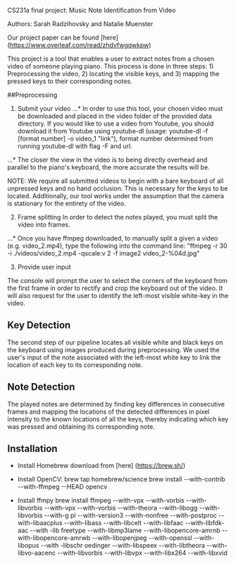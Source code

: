 CS231a final project: Music Note Identification from Video

Authors: Sarah Radzihovsky and Natalie Muenster

Our project paper can be found [here] (https://www.overleaf.com/read/zhdvfwgqwkpw)

This project is a tool that enables a user to extract notes from a chosen video of someone playing piano. This process is done in three steps: 1) Preprocessing the video, 2) locating the visible keys, and 3) mapping the pressed keys to their corresponding notes.

##Preprocessing

1. Submit your video
...* In order to use this tool, your chosen video must be downloaded and placed in the video folder of the provided data directory. If you would like to use a video from Youtube, you should download it from Youtube using youtube-dl (usage: youtube-dl -f [format number] -o video_1 "link"), format number determined from running youtube-dl with flag -F and url.

...* The closer the view in the video is to being directly overhead and parallel to the piano's keyboard, the more accurate the results will be.

NOTE: We require all submitted videos to begin with a bare keyboard of all unpressed keys and no hand occlusion. This is necessary for the keys to be located. Additionally, our tool works under the assumption that the camera is stationary for the entirety of the video.


2. Frame splitting
In order to detect the notes played, you must split the video into frames.

...* Once you have ffmpeg downloaded, to manually split a given a video (e.g. video_2.mp4), type the following into the command line: "ffmpeg  -r 30 -i ./videos/video_2.mp4 -qscale:v 2 -f image2 video_2-%04d.jpg"

3. Provide user input

The console will prompt the user to select the corners of the keyboard from the first frame in order to rectify and crop the keyboard out of the video. It will also request for the user to identify the left-most visible white-key in the video.

## Key Detection
The second step of our pipeline locates all visible white and black keys on the keyboard using images produced during preprocessing. We used the user's input of the note associated with the left-most white key to link the location of each key to its corresponding note.

## Note Detection
The played notes are determined by finding key differences in consecutive frames and mapping the locations of the detected differences in pixel intensity to the known locations of all the keys, thereby indicating which key was pressed and obtaining its corresponding note.  


## Installation

* Install Homebrew
download from [here] (https://brew.sh/)

* Install OpenCV:
brew tap homebrew/science
brew install --with-contrib --with-ffmpeg --HEAD opencv

* Install ffmpy
brew install ffmpeg --with-vpx --with-vorbis --with-libvorbis --with-vpx --with-vorbis --with-theora --with-libogg --with-libvorbis --with-g        pl --with-version3 --with-nonfree --with-postproc --with-libaacplus --with-libass --with-libcelt --with-libfaac --with-libfdk-aac --with    -lib    freetype --with-libmp3lame --with-libopencore-amrnb --with-libopencore-amrwb --with-libopenjpeg --with-openssl --with-libopus --with    -libschr    oedinger --with-libspeex --with-libtheora --with-libvo-aacenc --with-libvorbis --with-libvpx --with-libx264 --with-libxvid
